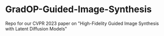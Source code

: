 # GradOP-Guided-Image-Synthesis
Repo for our CVPR 2023 paper on "High-Fidelity Guided Image Synthesis with Latent Diffusion Models"
